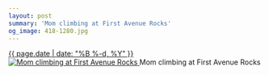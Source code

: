 ```yaml
---
layout: post
summary: 'Mom climbing at First Avenue Rocks'
og_image: 418-1280.jpg
---
```


<p>
 <time>
  <a href="/418">
   {{ page.date | date: "%B %-d, %Y" }}
  </a>
 </time>
 <a href="/418">
  <img alt="Mom climbing at First Avenue Rocks" data-taken="7/1/2015" sizes="(min-width: 700px) 50vw, calc(100vw - 2rem)" src="{{ site.assets_url }}/418-640.jpg" srcset="{{ site.assets_url }}/418-1280.jpg 1280w, {{ site.assets_url }}/418-960.jpg 960w, {{ site.assets_url }}/418-640.jpg 640w, {{ site.assets_url }}/418-320.jpg 320w"/>
 </a>
 <span>
  Mom climbing at First Avenue Rocks
 </span>
</p>
